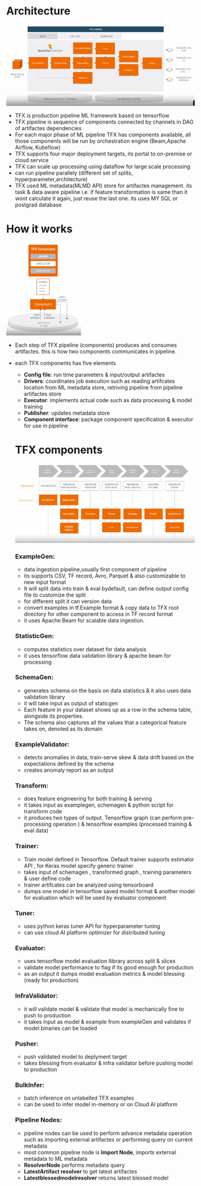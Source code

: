 # Architecture 

<img src="tfx images/architecture.PNG">

- TFX is production pipeline ML framework based on tensorflow
- TFX pipeline is sequence of components connected by channels in DAG of artifactes dependencies
- For each major phase of ML pipeline TFX has components available, all those components will be run by orchestration engine (Beam,Apache Airflow, Kubeflow)
- TFX supports four major deployment targets, its portal to on-premise or cloud service 
- TFX can scale up processing using dataflow for large scale processing 
- can run pipeline parallely (different set of splits, hyperparameter,architecture)
- TFX used ML metadata(MLMD API) store for artifactes management. its task & data aware pipeline i.e. if feature transformation is same than it wont calculate it again, just reuse the last one. its uses MY SQL or postgrad database

# How it works

<img src="tfx images/works.PNG" width="200">

- Each step of TFX pipeline (components) produces and consumes artifactes. this is how two components communicates in pipeline.
- each TFX components has five elements 
  - **Config file**: run time parameters & input/output artifactes
  - **Drivers**: coordinates job execution such as reading artifcates location from ML metadata store, retriving pipeline from pipeline artifactes store 
  - **Executor**: implements actual code such as data processing & model training 
  - **Publisher**: updates metadata store
  - **Component interface**: package component specification & executor for use in pipeline
  
  
  # TFX components
  
  <img src="tfx images/components.PNG" >
  
  ### **ExampleGen**: 
  - data ingestion pipeline,usually first component of pipeline
  - its supports CSV, TF record, Avro, Parquet & also customizable to new input format
  - It will split data into train & eval bydefault, can define output config file to customize the split
  - for different split it can version data 
  - convert examples in tf.Example format & copy data to TFX root directory for other component to access in TF record format
  - it uses Apache Beam for scalable data ingestion. 
  
  ### **StatisticGen**: 
  - computes statistics over dataset for data analysis 
  - it uses tensorflow data validation library & apache beam for processing 
 
  ### **SchemaGen**: 
   - generates schema on the basis on data statistics & it also uses data validation library 
   - it will take input as output of staticgen
   - Each feature in your dataset shows up as a row in the schema table, alongside its properties.
   - The schema also captures all the values that a categorical feature takes on, denoted as its domain

  ### **ExampleValidator**: 
    - detects anomalies in data, train-serve skew & data drift based on the expectations defined by the schema
    - creates anomaly report as an output
    
  ### **Transform**: 
    - does feature engineering for both training & serving 
    - it takes input as examplegen, schemagen & python script for transform code
    - it produces two types of output. Tensorflow graph (can perform pre-processing operation ) & tensorflow examples (processed training & eval data) 
    
  ### **Trainer**:
    - Train model defined in Tensorflow. Default trainer supports estimator API , for Keras model specify generic trainer
    - takes input of schemagen , transformed graph , training parameters & user define code 
    - trainer artifcates can be analyzed using tensorboard
    - dumps one model in tensorflow saved model format & another model for evaluation which will be used by evaluator component 
    
  ### **Tuner**:
    - uses python keras tuner API for hyperparameter tuning 
    - can use cloud AI platform optimizer for distributed tuning 
    
  ### **Evaluator**:
    - uses tensorflow model evaluation llibrary across split & slices
    - validate model performance to flag if its good enough for production 
    - as an output it dumps model evaluation metrics & model blessing (ready for production)
   
  ### **InfraValidator**:
    - it will validate model & validate that model is mechanically fine to push to production 
    - it takes input as model & example from exampleGen and validates if model binaries can be loaded 

  ### **Pusher**:
    - push validated model to deplyment target 
    - takes blessing from evaluator & infra validator before pushing model to production

  ### **BulkInfer**:
    - batch inference on unlabelled TFX examples 
    - can be used to infer model in-memory or on Cloud AI platform

  ### **Pipeline Nodes**:
    - pipeline nodes can be used to perform advance metadata operation such as importing external artifactes or performing query on current metadata
    - most common pipeline node is **Import Node**, imports external metadata to ML metadata 
    - **ResolverNode** performs metadata query
    - **LatestArtifact resolver** to get latest artifactes
    - **Latestblessedmodelresolver** returns latest blessed model 
 
